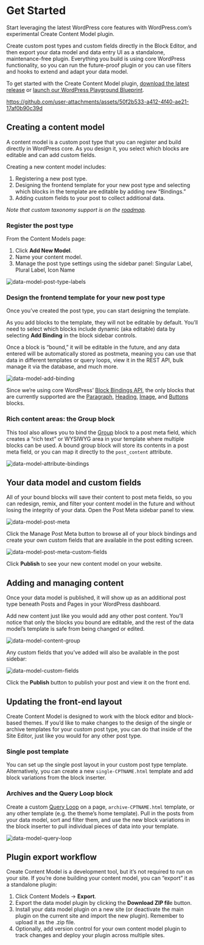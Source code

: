 
# Get Started
Start leveraging the latest WordPress core features with WordPress.com’s experimental Create Content Model plugin. 

Create custom post types and custom fields directly in the Block Editor, and then export your data model and data entry UI as a standalone, maintenance-free plugin. Everything you build is using core WordPress functionality, so you can run the future-proof plugin or you can use filters and hooks to extend and adapt your data model.

To get started with the Create Content Model plugin, [download the latest release](https://github.com/Automattic/create-content-model/releases/latest/download/create-content-model.zip) or [launch our WordPress Playground Blueprint](https://playground.wordpress.net/?blueprint-url=https://raw.githubusercontent.com/Automattic/create-content-model/trunk/blueprint.json).

https://github.com/user-attachments/assets/50f2b533-a412-4f40-ae21-17af0b90c39d

## Creating a content model

A content model is a custom post type that you can register and build directly in WordPress core. As you design it, you select which blocks are editable and can add custom fields.

Creating a new content model includes:

1. Registering a new post type.
2. Designing the frontend template for your new post type and selecting which blocks in the template are editable by adding new “Bindings.”
3. Adding custom fields to your post to collect additional data.

*Note that custom taxonomy support is on the [roadmap](https://github.com/Automattic/create-content-model/issues/77).*

### Register the post type 

From the Content Models page:

1. Click **Add New Model**.
2. Name your content model.
3. Manage the post type settings using the sidebar panel: Singular Label, Plural Label, Icon Name

![data-model-post-type-labels](https://github.com/user-attachments/assets/9369283f-d8d9-4040-8ec3-722ef8b9d0ff)

### Design the frontend template for your new post type
Once you’ve created the post type, you can start designing the template.

As you add blocks to the template, they will not be editable by default. You’ll need to select which blocks include dynamic (aka editable) data by selecting **Add Binding** in the block sidebar controls. 

Once a block is “bound,” it will be editable in the future, and any data entered will be automatically stored as postmeta, meaning you can use that data in different templates or query loops, view it in the REST API, bulk manage it via the database, and much more. 

![data-model-add-binding](https://github.com/user-attachments/assets/7a93ce88-f241-4017-bc01-1ecb472164b1)

Since we’re using core WordPress’ [Block Bindings API](https://make.wordpress.org/core/2024/03/06/new-feature-the-block-bindings-api/), the only blocks that are currently supported are the [Paragraph](https://wordpress.org/documentation/article/paragraph-block/), [Heading](https://wordpress.org/documentation/article/heading-block/), [Image](https://wordpress.org/documentation/article/image-block/), and [Buttons](https://wordpress.org/documentation/article/buttons-block/) blocks.

### Rich content areas: the Group block
This tool also allows you to bind the [Group](https://wordpress.org/documentation/article/group-block/) block to a post meta field, which creates a “rich text” or WYSIWYG area in your template where multiple blocks can be used. A bound group block will store its contents in a post meta field, or you can map it directly to the `post_content` attribute. 

![data-model-attribute-bindings](https://github.com/user-attachments/assets/6dfd750a-315b-46cd-ac73-4426b8e7a54f)

## Your data model and custom fields
All of your bound blocks will save their content to post meta fields, so you can redesign, remix, and filter your content model in the future and without losing the integrity of your data. Open the Post Meta sidebar panel to view.

![data-model-post-meta](https://github.com/user-attachments/assets/7232d9b7-8ac3-4159-ba4a-6e94d37ada58)

Click the Manage Post Meta button to browse all of your block bindings and create your own custom fields that are available in the post editing screen.

![data-model-post-meta-custom-fields](https://github.com/user-attachments/assets/f7ee2af7-1753-41ec-885d-4cf9b3669a93)

Click **Publish** to see your new content model on your website.

## Adding and managing content
Once your data model is published, it will show up as an additional post type beneath Posts and Pages in your WordPress dashboard. 

Add new content just like you would add any other post content. You’ll notice that only the blocks you bound are editable, and the rest of the data model’s template is safe from being changed or edited.

![data-model-content-group](https://github.com/user-attachments/assets/eac3b513-175b-480b-9777-94fa6cc340b1)

Any custom fields that you’ve added will also be available in the post sidebar:

![data-model-custom-fields](https://github.com/user-attachments/assets/39b485a1-cf3a-492a-a497-969d1ca14040)

Click the **Publish** button to publish your post and view it on the front end. 

## Updating the front-end layout
Create Content Model is designed to work with the block editor and block-based themes. If you’d like to make changes to the design of the single or archive templates for your custom post type, you can do that inside of the Site Editor, just like you would for any other post type. 

### Single post template
You can set up the single post layout in your custom post type template. Alternatively, you can create a new `single-CPTNAME.html` template and add block variations from the block inserter.

### Archives and the Query Loop block
Create a custom [Query Loop](https://wordpress.org/documentation/article/query-loop-block/) on a page, `archive-CPTNAME.html` template, or any other template (e.g. the theme’s home template). Pull in the posts from your data model, sort and filter them, and use the new block variations in the block inserter to pull individual pieces of data into your template.

![data-model-query-loop](https://github.com/user-attachments/assets/a5023781-4ce8-426f-9e9d-46eb7ce35795)

## Plugin export workflow
Create Content Model is a development tool, but it’s not required to run on your site. If you’re done building your content model, you can “export” it as a standalone plugin:

1. Click Content Models → **Export**.
2. Export the data model plugin by clicking the **Download ZIP fil**e button.
3. Install your data model plugin on a new site (or deactivate the main plugin on the current site and import the new plugin). Remember to upload it as the .zip file.
4. Optionally, add version control for your own content model plugin to track changes and deploy your plugin across multiple sites.

  


